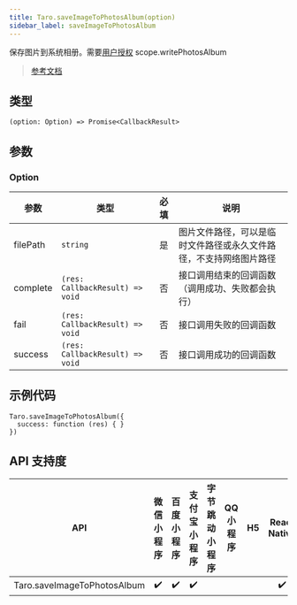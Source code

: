 ```yaml
---
title: Taro.saveImageToPhotosAlbum(option)
sidebar_label: saveImageToPhotosAlbum
---
```


保存图片到系统相册。需要[用户授权](https://developers.weixin.qq.com/miniprogram/dev/framework/open-ability/authorize.html) scope.writePhotosAlbum

> [参考文档](https://developers.weixin.qq.com/miniprogram/dev/api/media/image/wx.saveImageToPhotosAlbum.html)

## 类型

```tsx
(option: Option) => Promise<CallbackResult>
```

## 参数

### Option

| 参数 | 类型 | 必填 | 说明 |
| --- | --- | :---: | --- |
| filePath | `string` | 是 | 图片文件路径，可以是临时文件路径或永久文件路径，不支持网络图片路径 |
| complete | `(res: CallbackResult) => void` | 否 | 接口调用结束的回调函数（调用成功、失败都会执行） |
| fail | `(res: CallbackResult) => void` | 否 | 接口调用失败的回调函数 |
| success | `(res: CallbackResult) => void` | 否 | 接口调用成功的回调函数 |

## 示例代码

```tsx
Taro.saveImageToPhotosAlbum({
  success: function (res) { }
})
```

## API 支持度

| API | 微信小程序 | 百度小程序 | 支付宝小程序 | 字节跳动小程序 | QQ 小程序 | H5 | React Native | 快应用 |
| :---: | :---: | :---: | :---: | :---: | :---: | :---: | :---: | :---: |
| Taro.saveImageToPhotosAlbum | ✔️ | ✔️ | ✔️ |  |  |  | ✔️ |  |
